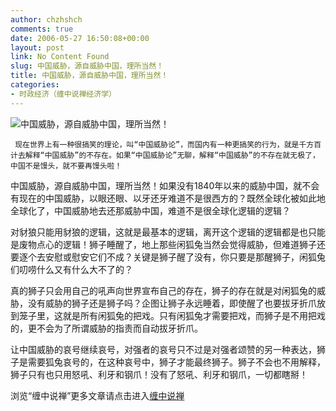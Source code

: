 ```yaml
---
author: chzhshch
comments: true
date: 2006-05-27 16:50:08+00:00
layout: post
link: No Content Found
slug: 中国威胁，源自威胁中国，理所当然！
title: 中国威胁，源自威胁中国，理所当然！
categories:
- 时政经济（缠中说禅经济学）
---
```


			

                                                                      
![中国威胁，源自威胁中国，理所当然！](http://simg.sinajs.cn/blog7style/images/common/sg_trans.gif)   
                                                                    

                                                                    

     现在世界上有一种很搞笑的理论，叫“中国威胁论”，而国内有一种更搞笑的行为，就是千方百计去解释“中国威胁”的不存在。如果“中国威胁论”无聊，解释“中国威胁”的不存在就无极了，中国不是馒头，就不要再馒头啦！  
  
   中国威胁，源自威胁中国，理所当然！如果没有1840年以来的威胁中国，就不会有现在的中国威胁，以眼还眼、以牙还牙难道不是很西方的？既然全球化被如此地全球化了，中国威胁地去还那威胁中国，难道不是很全球化逻辑的逻辑？  
  
  对豺狼只能用豺狼的逻辑，这就是最基本的逻辑，离开这个逻辑的逻辑都是也只能是废物点心的逻辑！狮子睡醒了，地上那些闲狐兔当然会觉得威胁，但难道狮子还要逐个去安慰或慰安它们不成？关键是狮子醒了没有，你只要是那醒狮子，闲狐兔们叨唠什么又有什么大不了的？  
  
  真的狮子只会用自己的吼声向世界宣布自己的存在，狮子的存在就是对闲狐兔的威胁，没有威胁的狮子还是狮子吗？企图让狮子永远睡着，即使醒了也要拔牙折爪放到笼子里，这就是所有闲狐兔的把戏。只有闲狐兔才需要把戏，而狮子是不用把戏的，更不会为了所谓威胁的指责而自动拔牙折爪。

  让中国威胁的哀号继续哀号，对强者的哀号只不过是对强者颂赞的另一种表达，狮子是需要狐兔哀号的，在这种哀号中，狮子才能最终狮子。狮子不会也不用解释，狮子只有也只用怒吼、利牙和钢爪！没有了怒吼、利牙和钢爪，一切都瞎掰！

浏览“缠中说禅”更多文章请点击进入[缠中说禅](http://blog.sina.com.cn/m/chzhshch)

